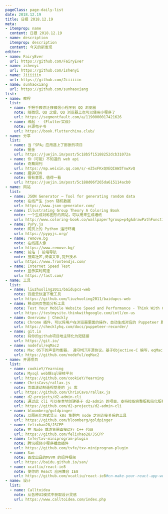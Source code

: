 ```yaml
---
pageClass: page-daily-list
date: 2018.12.19
title: 日报 2018.12.19
meta:
- itemprop: name
  content: 日报 2018.12.19
- name: description
  itemprop: description
  content: 今天的新发现
editor:
- name: FairyEver
  url: https://github.com/FairyEver
- name: ishenyi
  url: https://github.com/ishenyi
- name: Jiiiiiin
  url: https://github.com/Jiiiiiin
- name: sunhaoxiang
  url: https://github.com/sunhaoxiang
list:
- name: 教程
  list:
  - name: 手把手教你迁移微信小程序到 QQ 浏览器
    note: 继微信、QQ 之后，QQ 浏览器上也可以使用小程序了
    url: https://segmentfault.com/a/1190000017421626
  - name: 缘起 · 《Flutter实战》
    note: 开源电子书
    url: https://book.flutterchina.club/
- name: 分享
  list:
  - name: 当「SPA」应用遇上了膨胀的项目
    note: 掘金
    url: https://juejin.im/post/5c18b5f15188252dcb31072a
  - name: 你（可能）不知道的 web api
    note: 奇舞周刊
    url: https://mp.weixin.qq.com/s/-eZ5xFKxQXEQIAW3TnwXvQ
  - name: 趣讲CDN
    note: 很有意思，值得一看
    url: https://juejin.im/post/5c188d06f265da615114acb0
- name: 网站
  list:
  - name: JSON Generator – Tool for generating random data
    note: 在线产生 json 随机数据
    url: https://www.json-generator.com/
  - name: Illustrating Group Theory A Coloring Book
    note: 一个生成对称图形的网站，可以用来生成墙纸
    url: http://www.coloring-book.co/wallpaper?group=p4g&drawPathFunction=curves2
  - name: PyPy.js
    note: 网页上的 Python 运行环境
    url: https://pypyjs.org/
  - name: remove.bg
    note: 在线抠人像
    url: https://www.remove.bg/
  - name: 前站 | 前端导航
    note: 搜索社区,阅读文章,提升技术
    url: https://www.frontendjs.com/
  - name: Internet Speed Test
    note: 显示实时网速
    url: https://fast.com/
- name: 工具
  list:
  - name: liuzhuoling2011/baidupcs-web
    note: 百度云快速下载工具
    url: https://github.com/liuzhuoling2011/baidupcs-web
  - name: 移动网页性能分析工具
    note: Test Your Mobile Website Speed and Performance - Think With Google
    url: https://testmysite.thinkwithgoogle.com/intl/en-us
  - name: Overview | Checkly
    note: Chrome 插件，可以将用户在浏览器里面的操作，自动生成对应的 Puppeteer 脚本
    url: https://checklyhq.com/docs/puppeteer-recorder/
  - name: git.io
    note: 将你的github项目地主转化为短链接
    url: https://git.io/
  - name: nodeful/eqMac2
    note: Mac OS下的声音均衡器， 遵守MIT开源协议。基于Objective-C 编写，eqMac2可以分别调节各种频率成分，电信号放大缩小，通过对各种不同频率的电信号的调节来补偿和修饰各种声源
    url: https://github.com/nodeful/eqMac2
- name: 开源项目
  list:
  - name: cookieY/Yearning
    note: Mysql web端sql审核平台
    url: https://github.com/cookieY/Yearning
  - name: ChrisCavs/rallax.js
    note: 页面滚动制造视觉差的 js 库
    url: https://github.com/ChrisCavs/rallax.js
  - name: d2-projects/d2-admin-cli
    note: 通过此 cli 可以在本地创建基于 d2-admin 的项目，支持拉取完整版和简化版模板。近期解决了偶尔只拉取简化版的 bug
    url: https://github.com/d2-projects/d2-admin-cli
  - name: bloomberg/goldpinger
    note: 以图形化方式显示 k8s 集群内 node 之间连接关系的工具
    url: https://github.com/bloomberg/goldpinger
  - name: felixhao28/JSCPP
    note: 在 Node 或浏览器直接运行 C++ 代码
    url: https://github.com/felixhao28/JSCPP
  - name: tvfe/txv-miniprogram-plugin
    note: 腾讯视频小程序播放插件
    url: https://github.com/tvfe/txv-miniprogram-plugin
  - name: San
    note: 百度出品的MVVM 的组件框架
    url: https://baidu.github.io/san/
  - name: xcatliu/react-ie8
    note: 使你的 React 应用兼容 IE8
    url: https://github.com/xcatliu/react-ie8#cn-make-your-react-app-work-in-ie8
- name: 设计
  list:
  - name: Calltoidea
    note: 从各种UI模式中获取设计灵感
    url: https://www.calltoidea.com/index.php

---
```


<daily-list v-bind="$page.frontmatter"/>